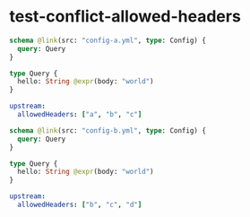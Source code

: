 # test-conflict-allowed-headers

```graphql @config
schema @link(src: "config-a.yml", type: Config) {
  query: Query
}

type Query {
  hello: String @expr(body: "world")
}
```

```yml @file:config-a.yml
upstream:
  allowedHeaders: ["a", "b", "c"]
```

```graphql @config
schema @link(src: "config-b.yml", type: Config) {
  query: Query
}

type Query {
  hello: String @expr(body: "world")
}
```

```yml @file:config-b.yml
upstream:
  allowedHeaders: ["b", "c", "d"]
```
